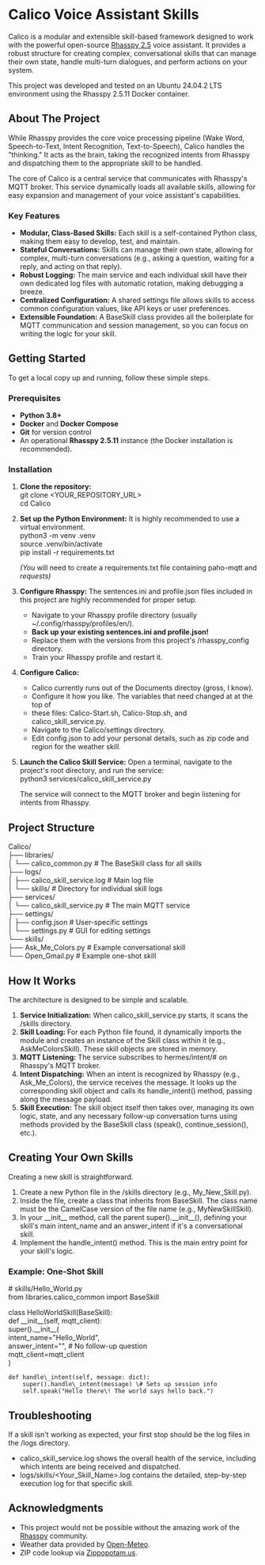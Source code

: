 # **Calico Voice Assistant Skills**

Calico is a modular and extensible skill-based framework designed to work with the powerful open-source [Rhasspy 2.5](https://rhasspy.readthedocs.io/en/latest/) voice assistant. It provides a robust structure for creating complex, conversational skills that can manage their own state, handle multi-turn dialogues, and perform actions on your system.

This project was developed and tested on an Ubuntu 24.04.2 LTS environment using the Rhasspy 2.5.11 Docker container.

## **About The Project**

While Rhasspy provides the core voice processing pipeline (Wake Word, Speech-to-Text, Intent Recognition, Text-to-Speech), Calico handles the "thinking." It acts as the brain, taking the recognized intents from Rhasspy and dispatching them to the appropriate skill to be handled.

The core of Calico is a central service that communicates with Rhasspy's MQTT broker. This service dynamically loads all available skills, allowing for easy expansion and management of your voice assistant's capabilities.

### **Key Features**

* **Modular, Class-Based Skills:** Each skill is a self-contained Python class, making them easy to develop, test, and maintain.  
* **Stateful Conversations:** Skills can manage their own state, allowing for complex, multi-turn conversations (e.g., asking a question, waiting for a reply, and acting on that reply).  
* **Robust Logging:** The main service and each individual skill have their own dedicated log files with automatic rotation, making debugging a breeze.  
* **Centralized Configuration:** A shared settings file allows skills to access common configuration values, like API keys or user preferences.  
* **Extensible Foundation:** A BaseSkill class provides all the boilerplate for MQTT communication and session management, so you can focus on writing the logic for your skill.

## **Getting Started**

To get a local copy up and running, follow these simple steps.

### **Prerequisites**

* **Python 3.8+**  
* **Docker** and **Docker Compose**  
* **Git** for version control  
* An operational **Rhasspy 2.5.11** instance (the Docker installation is recommended).

### **Installation**

1. **Clone the repository:**  
   git clone \<YOUR\_REPOSITORY\_URL\>  
   cd Calico

2. **Set up the Python Environment:** It is highly recommended to use a virtual environment.  
   python3 \-m venv .venv  
   source .venv/bin/activate  
   pip install \-r requirements.txt

   *(You* will need to create a requirements.txt file containing paho-mqtt and *requests)*  
3. **Configure Rhasspy:** The sentences.ini and profile.json files included in this project are highly recommended for proper setup.  
   * Navigate to your Rhasspy profile directory (usually \~/.config/rhasspy/profiles/en/).
   * **Back up your existing sentences.ini and profile.json\!**  
   * Replace them with the versions from this project's /rhasspy\_config directory.  
   * Train your Rhasspy profile and restart it.  
4. **Configure Calico:**
   * Calico currently runs out of the Documents directoy (gross, I know).   
   * Configure it how you like. The variables that need changed at at the top of   
   * these files: Calico-Start.sh, Calico-Stop.sh, and calico_skill_service.py.   
   * Navigate to the Calico/settings directory.   
   * Edit config.json to add your personal details, such as zip code and region for the weather skill.  
6. **Launch the Calico Skill Service:** Open a terminal, navigate to the project's root directory, and run the service:  
   python3 services/calico\_skill\_service.py

   The service will connect to the MQTT broker and begin listening for intents from Rhasspy.

## **Project Structure**

Calico/  
├── libraries/  
│   └── calico\_common.py      \# The BaseSkill class for all skills  
├── logs/  
│   ├── calico\_skill\_service.log \# Main log file  
│   └── skills/                  \# Directory for individual skill logs  
├── services/  
│   └── calico\_skill\_service.py \# The main MQTT service  
├── settings/  
│   ├── config.json              \# User-specific settings  
│   └── settings.py              \# GUI for editing settings  
└── skills/  
    ├── Ask\_Me\_Colors.py         \# Example conversational skill  
    └── Open\_Gmail.py            \# Example one-shot skill

## **How It Works**

The architecture is designed to be simple and scalable.

1. **Service Initialization:** When calico\_skill\_service.py starts, it scans the /skills directory.  
2. **Skill Loading:** For each Python file found, it dynamically imports the module and creates an instance of the Skill class within it (e.g., AskMeColorsSkill). These skill objects are stored in memory.  
3. **MQTT Listening:** The service subscribes to hermes/intent/\# on Rhasspy's MQTT broker.  
4. **Intent Dispatching:** When an intent is recognized by Rhasspy (e.g., Ask\_Me\_Colors), the service receives the message. It looks up the corresponding skill object and calls its handle\_intent() method, passing along the message payload.  
5. **Skill Execution:** The skill object itself then takes over, managing its own logic, state, and any necessary follow-up conversation turns using methods provided by the BaseSkill class (speak(), continue\_session(), etc.).

## **Creating Your Own Skills**

Creating a new skill is straightforward.

1. Create a new Python file in the /skills directory (e.g., My\_New\_Skill.py).  
2. Inside the file, create a class that inherits from BaseSkill. The class name must be the CamelCase version of the file name (e.g., MyNewSkillSkill).  
3. In your \_\_init\_\_ method, call the parent super().\_\_init\_\_(), defining your skill's main intent\_name and an answer\_intent if it's a conversational skill.  
4. Implement the handle\_intent() method. This is the main entry point for your skill's logic.

### **Example: One-Shot Skill**

\# skills/Hello\_World.py  
from libraries.calico\_common import BaseSkill

class HelloWorldSkill(BaseSkill):  
    def \_\_init\_\_(self, mqtt\_client):  
        super().\_\_init\_\_(  
            intent\_name="Hello\_World",  
            answer\_intent="",  \# No follow-up question  
            mqtt\_client=mqtt\_client  
        )

    def handle\_intent(self, message: dict):  
        super().handle\_intent(message) \# Sets up session info  
        self.speak("Hello there\! The world says hello back.")

## **Troubleshooting**

If a skill isn't working as expected, your first stop should be the log files in the /logs directory.

* calico\_skill\_service.log shows the overall health of the service, including which intents are being received and dispatched.  
* logs/skills/\<Your\_Skill\_Name\>.log contains the detailed, step-by-step execution log for that specific skill.

## **Acknowledgments**

* This project would not be possible without the amazing work of the [Rhasspy](https://rhasspy.readthedocs.io/en/latest/) community.  
* Weather data provided by [Open-Meteo](https://open-meteo.com/).  
* ZIP code lookup via [Zippopotam.us](http://www.zippopotam.us/).
